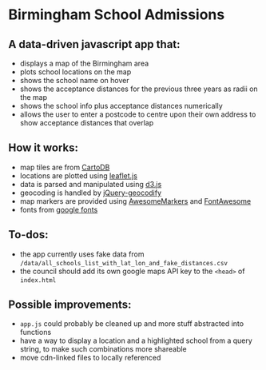 # Birmingham School Admissions

## A data-driven javascript app that:

* displays a map of the Birmingham area
* plots school locations on the map
* shows the school name on hover
* shows the acceptance distances for the previous three years as radii on the map
* shows the school info plus acceptance distances numerically 
* allows the user to enter a postcode to centre upon their own address to show acceptance distances that overlap

## How it works:

* map tiles are from [CartoDB](https://carto.com/location-data-services/basemaps/)
* locations are plotted using [leaflet.js](http://leafletjs.com/)
* data is parsed and manipulated using [d3.js](https://d3js.org/)
* geocoding is handled by [jQuery-geocodify](https://github.com/datadesk/jquery-geocodify)
* map markers are provided using [AwesomeMarkers](https://github.com/lvoogdt/Leaflet.awesome-markers) and [FontAwesome](http://fontawesome.io/)
* fonts from [google fonts](https://fonts.google.com/)

## To-dos:

* the app currently uses fake data from `/data/all_schools_list_with_lat_lon_and_fake_distances.csv`
* the council should add its own google maps API key to the `<head>` of `index.html` 

## Possible improvements:

* `app.js` could probably be cleaned up and more stuff abstracted into functions
* have a way to display a location and a highlighted school from a query string, to make such combinations more shareable
* move cdn-linked files to locally referenced